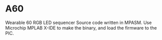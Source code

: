 # A60
Wearable 60 RGB LED sequencer 
Source code written in MPASM. Use Microchip MPLAB X-IDE to make the binary, and load the firmware to the PIC.
